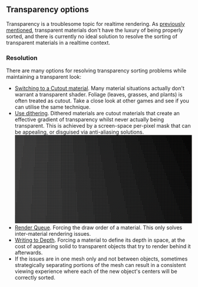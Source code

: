 ## Transparency options

Transparency is a troublesome topic for realtime rendering. As [previously mentioned](Transparent%20Materials.md), transparent materials don't have the luxury of being properly sorted, and there is currently no ideal solution to resolve the sorting of transparent materials in a realtime context.

### Resolution
There are many options for resolving transparency sorting problems while maintaining a transparent look:  

- [Switching to a Cutout material](Transparent%20To%20Cutout.md). Many material situations actually don't warrant a transparent shader. Foliage (leaves, grasses, and plants) is often treated as cutout. Take a close look at other games and see if you can utilise the same technique.  
- [Use dithering](Dithered%20Materials.md). Dithered materials are cutout materials that create an effective gradient of transparency whilst never actually being transparent. This is achieved by a screen-space per-pixel mask that can be appealing, or disguised via anti-aliasing solutions.  
![Dithering](dithering.png)
- [Render Queue](Render%20Queue.md). Forcing the draw order of a material. This only solves inter-material rendering issues.
- [Writing to Depth](Depth%20Rendering.md). Forcing a material to define its depth in space, at the cost of appearing solid to transparent objects that try to render behind it afterwards.  
- If the issues are in one mesh only and not between objects, sometimes strategically separating portions of the mesh can result in a consistent viewing experience where each of the new object's centers will be correctly sorted.
